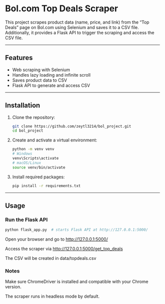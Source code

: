 # Bol.com Top Deals Scraper

This project scrapes product data (name, price, and link) from the “Top Deals” page on Bol.com using Selenium and saves it to a CSV file. Additionally, it provides a Flask API to trigger the scraping and access the CSV file.

---

## Features

- Web scraping with Selenium
- Handles lazy loading and infinite scroll
- Saves product data to CSV
- Flask API to generate and access CSV

---

## Installation

1. Clone the repository:

    ```bash
    git clone https://github.com/zeytl3214/bol_project.git
    cd bol_project
    ```

2. Create and activate a virtual environment:

    ```bash
    python -m venv venv
    # Windows
    venv\Scripts\activate
    # macOS/Linux
    source venv/bin/activate
    ```

3. Install required packages:

    ```bash
    pip install -r requirements.txt
    ```

---

## Usage

### Run the Flask API
```bash
python flask_app.py  # starts Flask API at http://127.0.0.1:5000/
```

Open your browser and go to http://127.0.0.1:5000/

Access the scraper via http://127.0.0.1:5000/get_top_deals

The CSV will be created in data/topdeals.csv


### Notes

Make sure ChromeDriver is installed and compatible with your Chrome version.

The scraper runs in headless mode by default.
